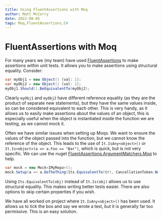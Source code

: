 ```yaml
---
title: Using FluentAssertions with Moq
author: Matt McCorry
date: 2022-08-05
tags: Moq,FluentAssertions,C#
---
```


# FluentAssertions with Moq

For many years we (my team) have used [FluentAssertions](https://fluentassertions.com) to make assertions within unit tests. It allows you to make assertions using structural equality. Consider:

```csharp
var myObj1 = new Object() {val: 1};
var myObj2 = new Object() {val: 1};
myObj1.Should().BeEquivalentTo(myObj2);
```

Clearly `myObj1` and `myObj2` have different reference equality (as they are the product of separate new statements), but they have the same values inside, so can be considered equivalent to each other. This is very handy, as it allows us to easily make assertions about the values of an object, this is especially useful when the object is instantiated inside the function we are testing, as we cannot mock it.

Often we have similar issues when setting up Moqs. We want to ensure the values of the object passed into the function, but we cannot know the reference of the object. This leads to the use of `It.IsAny<object>()` or `It.Is<object>(a => a.Foo == "Bar")`, which is quick, but is not very specific. We can use the nuget
[FluentAssertions.ArgumentMatchers.Moq](https://github.com/ronaldbosma/FluentAssertions.ArgumentMatchers.Moq) to help.

```csharp
var mock = new Mock<IMyRepo>();
mock.Setup(a => a.DoTheThing(Its.EquivalentTo(tr), CancellationToken.None)).Returns(Task.CompletedTask);
```

Using `Its.EquivalentTo(obj)` instead of `It.Is(obj)` allows us to use structural equality. This makes writing better tests easier. There are also options to skip certain properties if you wish.

We have all worked on project where `It.IsAny<object>()` has been used. It allows us to tick the box and say we wrote a test, but it is generally far too permissive. This is an easy solution.
